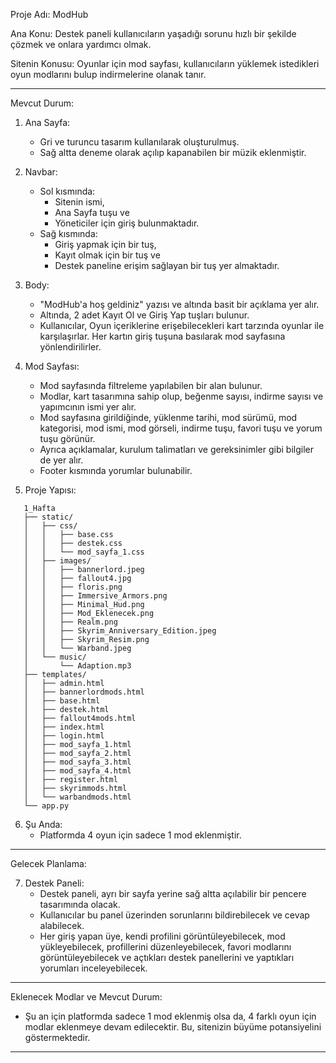 
Proje Adı: ModHub

Ana Konu: Destek paneli kullanıcıların yaşadığı sorunu hızlı bir şekilde çözmek ve onlara yardımcı olmak.

Sitenin Konusu: Oyunlar için mod sayfası, kullanıcıların yüklemek istedikleri oyun modlarını bulup indirmelerine olanak tanır.

---

Mevcut Durum:

1. Ana Sayfa:
   - Gri ve turuncu tasarım kullanılarak oluşturulmuş.
   - Sağ altta deneme olarak açılıp kapanabilen bir müzik eklenmiştir.

2. Navbar:
   - Sol kısmında:
     - Sitenin ismi,
     - Ana Sayfa tuşu ve
     - Yöneticiler için giriş bulunmaktadır.
   - Sağ kısmında:
     - Giriş yapmak için bir tuş,
     - Kayıt olmak için bir tuş ve
     - Destek paneline erişim sağlayan bir tuş yer almaktadır.

3. Body:
   - "ModHub'a hoş geldiniz" yazısı ve altında basit bir açıklama yer alır.
   - Altında, 2 adet Kayıt Ol ve Giriş Yap tuşları bulunur.
   - Kullanıcılar, Oyun içeriklerine erişebilecekleri kart tarzında oyunlar ile karşılaşırlar. Her kartın giriş tuşuna basılarak mod sayfasına yönlendirilirler.

4. Mod Sayfası:
   - Mod sayfasında filtreleme yapılabilen bir alan bulunur.
   - Modlar, kart tasarımına sahip olup, beğenme sayısı, indirme sayısı ve yapımcının ismi yer alır.
   - Mod sayfasına girildiğinde, yüklenme tarihi, mod sürümü, mod kategorisi, mod ismi, mod görseli, indirme tuşu, favori tuşu ve yorum tuşu görünür.
   - Ayrıca açıklamalar, kurulum talimatları ve gereksinimler gibi bilgiler de yer alır.
   - Footer kısmında yorumlar bulunabilir.

5. Proje Yapısı:
```
   1_Hafta
   ├── static/
   │   ├── css/
   │   │   ├── base.css
   │   │   ├── destek.css
   │   │   └── mod_sayfa_1.css
   │   ├── images/
   │   │   ├── bannerlord.jpeg
   │   │   ├── fallout4.jpg
   │   │   ├── floris.png
   │   │   ├── Immersive_Armors.png
   │   │   ├── Minimal_Hud.png
   │   │   ├── Mod_Eklenecek.png
   │   │   ├── Realm.png
   │   │   ├── Skyrim_Anniversary_Edition.jpeg
   │   │   ├── Skyrim_Resim.png
   │   │   └── Warband.jpeg
   │   └── music/
   │       └── Adaption.mp3
   ├── templates/
   │   ├── admin.html
   │   ├── bannerlordmods.html
   │   ├── base.html
   │   ├── destek.html
   │   ├── fallout4mods.html
   │   ├── index.html
   │   ├── login.html
   │   ├── mod_sayfa_1.html
   │   ├── mod_sayfa_2.html
   │   ├── mod_sayfa_3.html
   │   ├── mod_sayfa_4.html
   │   ├── register.html
   │   ├── skyrimmods.html
   │   └── warbandmods.html
   └── app.py   
```
6. Şu Anda:
   - Platformda 4 oyun için sadece 1 mod eklenmiştir.

---

Gelecek Planlama:

7. Destek Paneli:
   - Destek paneli, ayrı bir sayfa yerine sağ altta açılabilir bir pencere tasarımında olacak.
   - Kullanıcılar bu panel üzerinden sorunlarını bildirebilecek ve cevap alabilecek.
   - Her giriş yapan üye, kendi profilini görüntüleyebilecek, mod yükleyebilecek, profillerini düzenleyebilecek, favori modlarını görüntüleyebilecek ve açtıkları destek panellerini ve yaptıkları yorumları inceleyebilecek.

---

Eklenecek Modlar ve Mevcut Durum:
- Şu an için platformda sadece 1 mod eklenmiş olsa da, 4 farklı oyun için modlar eklenmeye devam edilecektir. Bu, sitenizin büyüme potansiyelini göstermektedir.

---
